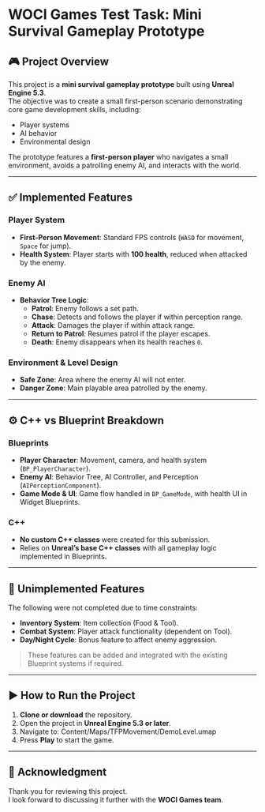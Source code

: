# WOCI Games Test Task: Mini Survival Gameplay Prototype

## 🎮 Project Overview
This project is a **mini survival gameplay prototype** built using **Unreal Engine 5.3**.  
The objective was to create a small first-person scenario demonstrating core game development skills, including:

- Player systems  
- AI behavior  
- Environmental design  

The prototype features a **first-person player** who navigates a small environment, avoids a patrolling enemy AI, and interacts with the world.

---

## ✅ Implemented Features

### Player System
- **First-Person Movement**: Standard FPS controls (`WASD` for movement, `Space` for jump).  
- **Health System**: Player starts with **100 health**, reduced when attacked by the enemy.  

### Enemy AI
- **Behavior Tree Logic**:
  - **Patrol**: Enemy follows a set path.  
  - **Chase**: Detects and follows the player if within perception range.  
  - **Attack**: Damages the player if within attack range.  
  - **Return to Patrol**: Resumes patrol if the player escapes.  
  - **Death**: Enemy disappears when its health reaches `0`.  

### Environment & Level Design
- **Safe Zone**: Area where the enemy AI will not enter.  
- **Danger Zone**: Main playable area patrolled by the enemy.  

---

## ⚙️ C++ vs Blueprint Breakdown

### Blueprints
- **Player Character**: Movement, camera, and health system (`BP_PlayerCharacter`).  
- **Enemy AI**: Behavior Tree, AI Controller, and Perception (`AIPerceptionComponent`).  
- **Game Mode & UI**: Game flow handled in `BP_GameMode`, with health UI in Widget Blueprints.  

### C++
- **No custom C++ classes** were created for this submission.  
- Relies on **Unreal’s base C++ classes** with all gameplay logic implemented in Blueprints.  

---

## 🚧 Unimplemented Features
The following were not completed due to time constraints:
- **Inventory System**: Item collection (Food & Tool).  
- **Combat System**: Player attack functionality (dependent on Tool).  
- **Day/Night Cycle**: Bonus feature to affect enemy aggression.  

> These features can be added and integrated with the existing Blueprint systems if required.

---

## ▶️ How to Run the Project
1. **Clone or download** the repository.  
2. Open the project in **Unreal Engine 5.3 or later**.  
3. Navigate to: Content/Maps/TFPMovement/DemoLevel.umap
4. Press **Play** to start the game.  

---

## 🙏 Acknowledgment
Thank you for reviewing this project.  
I look forward to discussing it further with the **WOCI Games team**.
